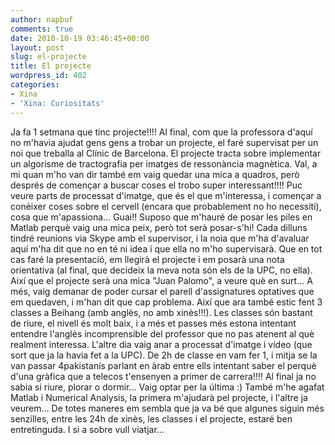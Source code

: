 ```yaml
---
author: napbuf
comments: true
date: 2010-10-19 03:46:45+00:00
layout: post
slug: el-projecte
title: El projecte
wordpress_id: 402
categories:
- Xina
- 'Xina: Curiositats'
---
```


Ja fa 1 setmana que tinc projecte!!!! Al final, com que la professora d'aquí no m'havia ajudat gens gens a trobar un projecte, el faré supervisat per un noi que treballa al Clínic de Barcelona. El projecte tracta sobre implementar un algorisme de tractografia per imatges de ressonància magnètica.
Val, a mi quan m'ho van dir també em vaig quedar una mica a quadros, però després de començar a buscar coses el trobo super interessant!!!! Puc veure parts de processat d'imatge, que és el que m'interessa, i començar a conèixer coses sobre el cervell (encara que probablement no ho necessiti), cosa que m'apassiona... Guai!! Suposo que m'hauré de posar les piles en Matlab perquè vaig una mica peix, però tot serà posar-s'hi!
Cada dilluns tindré reunions via Skype amb el supervisor, i la noia que m'ha d'avaluar aquí m'ha dit que  no en té ni idea i que ella no m'ho supervisarà. Que en tot cas faré la presentació, em llegirà el projecte i em posarà una nota orientativa (al final, que decideix la meva nota són els de la UPC, no ella). Així que el projecte serà una mica "Juan Palomo", a veure què en surt...
A més, vaig demanar de poder cursar el parell d'assignatures optatives que em quedaven, i m'han dit que cap problema. Així que ara també estic fent 3 classes a Beihang (amb anglès, no amb xinès!!!). Les classes són bastant de riure, el nivell és molt baix, i a més et passes més estona intentant entendre l'anglès incomprensible del professor que no pas atenent al què realment interessa. L'altre dia vaig anar a processat d'imatge i vídeo (que sort que ja la havia fet a la UPC). De 2h de classe en vam fer 1, i mitja se la van passar 4pakistanís parlant en àrab entre ells intentant saber el perquè d'una gràfica que a telecos t'ensenyen a primer de carrera!!!! Al final ja no sabia si riure, plorar o dormir... Vaig optar per la última :) També m'he agafat Matlab i Numerical Analysis, la primera m'ajudarà pel projecte, i l'altre ja veurem...
De totes maneres em sembla que ja va bé que algunes siguin més senzilles, entre les 24h de xinès, les classes i el projecte, estaré ben entretinguda. I si a sobre vull viatjar...

